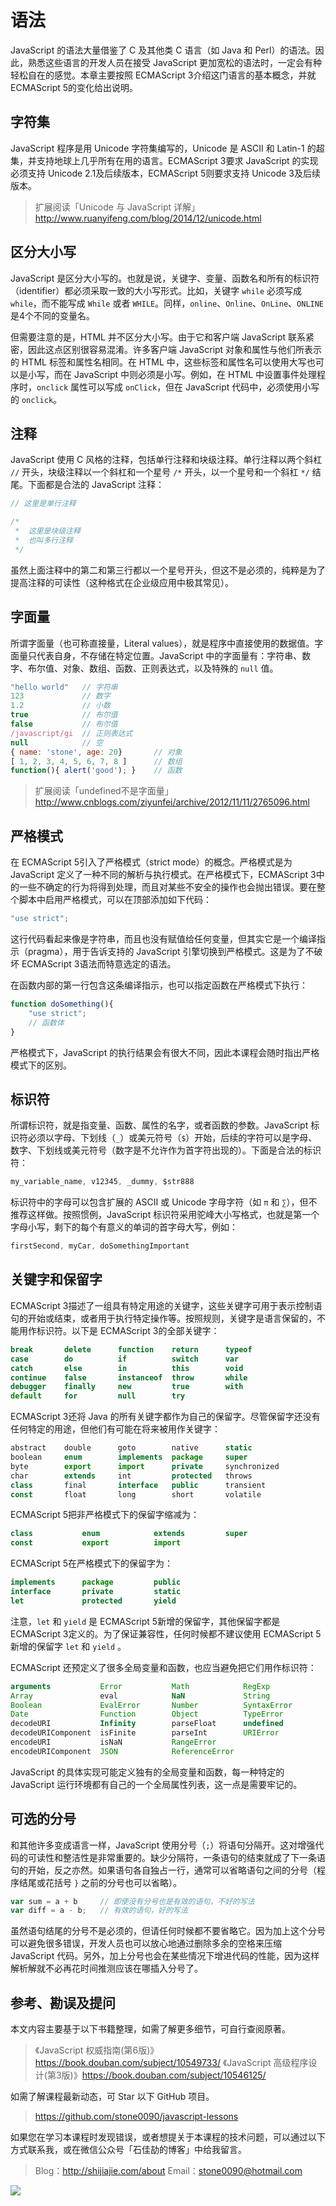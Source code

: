 # 语法

JavaScript 的语法大量借鉴了 C 及其他类 C 语言（如 Java 和 Perl）的语法。因此，熟悉这些语言的开发人员在接受 JavaScript 更加宽松的语法时，一定会有种轻松自在的感觉。本章主要按照 ECMAScript 3介绍这门语言的基本概念，并就 ECMAScript 5的变化给出说明。

## 字符集

JavaScript 程序是用 Unicode 字符集编写的，Unicode 是 ASCII 和 Latin-1 的超集，并支持地球上几乎所有在用的语言。ECMAScript 3要求 JavaScript 的实现必须支持 Unicode 2.1及后续版本，ECMAScript 5则要求支持 Unicode 3及后续版本。

> 扩展阅读「Unicode 与 JavaScript 详解」http://www.ruanyifeng.com/blog/2014/12/unicode.html

## 区分大小写

JavaScript 是区分大小写的。也就是说，关键字、变量、函数名和所有的标识符（identifier）都必须采取一致的大小写形式。比如，关键字 `while` 必须写成 `while`，而不能写成 `While` 或者 `WHILE`。同样，`online`、`Online`、`OnLine`、`ONLINE` 是4个不同的变量名。

但需要注意的是，HTML 并不区分大小写。由于它和客户端 JavaScript 联系紧密，因此这点区别很容易混淆。许多客户端 JavaScript 对象和属性与他们所表示的 HTML 标签和属性名相同。在 HTML 中，这些标签和属性名可以使用大写也可以是小写，而在 JavaScript 中则必须是小写。例如，在 HTML 中设置事件处理程序时，`onclick` 属性可以写成 `onClick`，但在 JavaScript 代码中，必须使用小写的 `onclick`。

## 注释

JavaScript 使用 C 风格的注释，包括单行注释和块级注释。单行注释以两个斜杠 `//` 开头，块级注释以一个斜杠和一个星号 `/*` 开头，以一个星号和一个斜杠 `*/` 结尾。下面都是合法的 JavaScript 注释：

``` javascript
// 这里是单行注释

/*  
 *  这里是块级注释
 *  也叫多行注释
 */
```

虽然上面注释中的第二和第三行都以一个星号开头，但这不是必须的，纯粹是为了提高注释的可读性（这种格式在企业级应用中极其常见）。

## 字面量

所谓字面量（也可称直接量，Literal values），就是程序中直接使用的数据值。字面量只代表自身，不存储在特定位置。JavaScript 中的字面量有：字符串、数字、布尔值、对象、数组、函数、正则表达式，以及特殊的 `null` 值。

``` javascript
"hello world"   // 字符串
123             // 数字
1.2             // 小数
true            // 布尔值
false           // 布尔值
/javascript/gi  // 正则表达式
null            // 空
{ name: 'stone', age: 20}       // 对象
[ 1, 2, 3, 4, 5, 6, 7, 8 ]      // 数组
function(){ alert('good'); }    // 函数
```

> 扩展阅读「undefined不是字面量」http://www.cnblogs.com/ziyunfei/archive/2012/11/11/2765096.html

## 严格模式

在 ECMAScript 5引入了严格模式（strict mode）的概念。严格模式是为 JavaScript 定义了一种不同的解析与执行模式。在严格模式下，ECMAScript 3中的一些不确定的行为将得到处理，而且对某些不安全的操作也会抛出错误。要在整个脚本中启用严格模式，可以在顶部添加如下代码：
 
 ``` javascript
 "use strict";
 ```

 这行代码看起来像是字符串，而且也没有赋值给任何变量，但其实它是一个编译指示（pragma），用于告诉支持的 JavaScript 引擎切换到严格模式。这是为了不破坏 ECMAScript 3语法而特意选定的语法。

 在函数内部的第一行包含这条编译指示，也可以指定函数在严格模式下执行：

``` javascript
function doSomething(){
    "use strict"; 
    // 函数体
}
```

严格模式下，JavaScript 的执行结果会有很大不同，因此本课程会随时指出严格模式下的区别。

## 标识符

所谓标识符，就是指变量、函数、属性的名字，或者函数的参数。JavaScript 标识符必须以字母、下划线（`_`）或美元符号（`$`）开始，后续的字符可以是字母、数字、下划线或美元符号（数字是不允许作为首字符出现的）。下面是合法的标识符：
``` javascript
my_variable_name, v12345, _dummy, $str888
```

标识符中的字母可以包含扩展的 ASCII 或 Unicode 字母字符（如 `π` 和 `∑`），但不推荐这样做。按照惯例，JavaScript 标识符采用驼峰大小写格式，也就是第一个字母小写，剩下的每个有意义的单词的首字母大写，例如：

``` javascript
firstSecond, myCar, doSomethingImportant
```

## 关键字和保留字

ECMAScript 3描述了一组具有特定用途的关键字，这些关键字可用于表示控制语句的开始或结束，或者用于执行特定操作等。按照规则，关键字是语言保留的，不能用作标识符。以下是 ECMAScript 3的全部关键字：

``` javascript
break       delete      function    return      typeof
case        do          if          switch      var
catch       else        in          this        void
continue    false       instanceof  throw       while
debugger    finally     new         true        with
default     for         null        try
```

ECMAScript 3还将 Java 的所有关键字都作为自己的保留字。尽管保留字还没有任何特定的用途，但他们有可能在将来被用作关键字：

``` javascript
abstract    double      goto        native      static
boolean     enum        implements  package     super
byte        export      import      private     synchronized
char        extends     int         protected   throws
class       final       interface   public      transient
const       float       long        short       volatile  
```

ECMAScript 5把非严格模式下的保留字缩减为：

``` javascript
class           enum            extends         super
const           export          import
```

ECMAScript 5在严格模式下的保留字为：

``` javascript
implements      package         public
interface       private         static
let             protected       yield
```

注意，`let` 和 `yield` 是 ECMAScript 5新增的保留字，其他保留字都是 ECMAScript 3定义的。为了保证兼容性，任何时候都不建议使用 ECMAScript 5新增的保留字 `let` 和 `yield` 。

ECMAScript 还预定义了很多全局变量和函数，也应当避免把它们用作标识符：

``` javascript
arguments           Error           Math            RegExp
Array               eval            NaN             String
Boolean             EvalError       Number          SyntaxError
Date                Function        Object          TypeError
decodeURI           Infinity        parseFloat      undefined
decodeURIComponent  isFinite        parseInt        URIError
encodeURI           isNaN           RangeError
encodeURIComponent  JSON            ReferenceError
```

JavaScript 的具体实现可能定义独有的全局变量和函数，每一种特定的 JavaScript 运行环境都有自己的一个全局属性列表，这一点是需要牢记的。

## 可选的分号

和其他许多变成语言一样，JavaScript 使用分号（`;`）将语句分隔开。这对增强代码的可读性和整洁性是非常重要的。缺少分隔符，一条语句的结束就成了下一条语句的开始，反之亦然。如果语句各自独占一行，通常可以省略语句之间的分号（程序结尾或花括号 `}` 之前的分号也可以省略）。

``` javascript
var sum = a + b     // 即使没有分号也是有效的语句，不好的写法
var diff = a - b;   // 有效的语句，好的写法
```

虽然语句结尾的分号不是必须的，但请任何时候都不要省略它。因为加上这个分号可以避免很多错误，开发人员也可以放心地通过删除多余的空格来压缩 JavaScript 代码。另外，加上分号也会在某些情况下增进代码的性能，因为这样解析解就不必再花时间推测应该在哪插入分号了。

## 参考、勘误及提问

本文内容主要基于以下书籍整理，如需了解更多细节，可自行查阅原著。

> 《JavaScript 权威指南(第6版)》https://book.douban.com/subject/10549733/
> 《JavaScript 高级程序设计(第3版)》https://book.douban.com/subject/10546125/

如需了解课程最新动态，可 Star 以下 GitHub 项目。

> https://github.com/stone0090/javascript-lessons

如果您在学习本课程时发现错误，或者想提关于本课程的技术问题，可以通过以下方式联系我，或在微信公众号「石佳劼的博客」中给我留言。

> Blog：http://shijiajie.com/about
> Email：stone0090@hotmail.com

![](http://7xkhp9.com1.z0.glb.clouddn.com/blog/other/blog_statement_20160618_01.png?imageView2/2/w/650/interlace/1/q/100)
